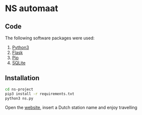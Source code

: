 # NS automaat

## Code
The following software packages were used:
1. [Python3](https://www.python.org/downloads/release/python-375/)
2. [Flask](https://flask.palletsprojects.com/en/1.1.x/)
3. [Pip](https://pip.pypa.io/en/stable/)
4. [SQLite](https://www.sqlite.org/index.html)

## Installation

```bash
cd ns-project
pip3 install -r requirements.txt
python3 ns.py
```

Open the [website](http://127.0.0.1:5000/), insert a Dutch station name and enjoy travelling 


